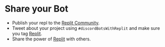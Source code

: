 # Share your Bot

- Publish your repl to the [Replit Community](https://replit.com/community/all).
- Tweet about your project using `#discordBotsWithReplit` and make sure you tag [Replit](https://www.twitter.com/replit).
- Share the power of [Replit](https://replit.com/cycles) with others.